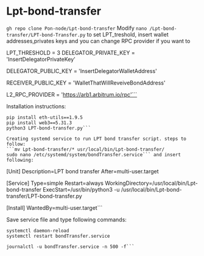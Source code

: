 ﻿# Lpt-bond-transfer
```gh repo clone Pon-node/Lpt-bond-transfer```
Modify ```nano /Lpt-bond-transfer/LPT-bond-Transfer.py``` to set LPT_treshold, insert wallet addresses,privates keys and you can change RPC provider if you want to

LPT_THRESHOLD = 3
DELEGATOR_PRIVATE_KEY = 'InsertDelegatorPrivateKey'

DELEGATOR_PUBLIC_KEY = 'InsertDelegatorWalletAddress'

RECEIVER_PUBLIC_KEY = 'WalletThatWillReveiveBondAddress'

L2_RPC_PROVIDER = 'https://arb1.arbitrum.io/rpc'```



Installation instructions:

```pip install eth-hash==0.4.0
pip install eth-utils==1.9.5
pip install web3==5.31.3
python3 LPT-bond-transfer.py```

Creating systemd service to run LPT bond transfer script. steps to follow:
```mv Lpt-bond-transfer/* usr/local/bin/Lpt-bond-transfer/
sudo nano /etc/systemd/system/bondTransfer.service``` and insert following:

```
[Unit]
Description=LPT bond transfer
After=multi-user.target

[Service]
Type=simple
Restart=always
WorkingDirectory=/usr/local/bin/Lpt-bond-transfer
ExecStart=/usr/bin/python3 -u /usr/local/bin/Lpt-bond-transfer/LPT-bond-transfer.py

[Install]
WantedBy=multi-user.target```

Save service file and type following commands:

```
systemctl daemon-reload
systemctl restart bondTransfer.service

journalctl -u bondTransfer.service -n 500 -f```

